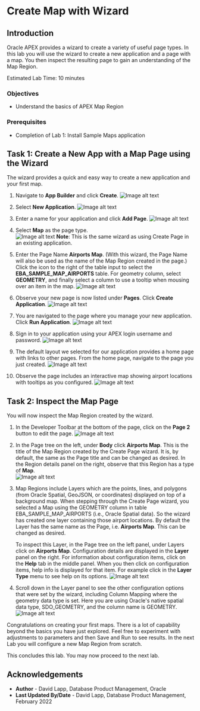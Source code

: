 # Create Map with Wizard


## Introduction

Oracle APEX provides a wizard to create a variety of useful page types. In this lab you will use the wizard to create a new application and a page with a map. You then inspect the resulting page to gain an understanding of the Map Region.

Estimated Lab Time: 10 minutes

### Objectives

* Understand the basics of APEX Map Region

### Prerequisites

* Completion of Lab 1: Install Sample Maps application


## Task 1: Create a New App with a Map Page using the Wizard

The wizard provides a quick and easy way to create a new application and your first map. 

1. Navigate to **App Builder** and click **Create**.
![Image alt text](images/create-map-01.png)

2. Select **New Application**.
![Image alt text](images/create-map-02.png)

3. Enter a name for your application and click **Add Page**.
![Image alt text](images/create-map-03.png)

4. Select **Map** as the page type.  
![Image alt text](images/create-map-04.png)
**Note**: This is the same wizard as using  Create Page in an existing application.

5. Enter the Page Name **Airports Map**. (With this wizard, the Page Name will also be used as the name of the Map Region created in the page.)  Click the icon to the right of the table input to select the **EBA\_SAMPLE\_MAP\_AIRPORTS** table. For geometry column, select **GEOMETRY**, and finally select a column to use a tooltip when mousing over an item in the map.
![Image alt text](images/create-map-05.png)

6. Observe your new page is now listed under **Pages**. Click **Create Application**.
![Image alt text](images/create-map-06.png)

7. You are navigated to the page where you manage your new application. Click **Run Application**.
![Image alt text](images/create-map-07.png)

8. Sign in to your application using your APEX login username and password.
![Image alt text](images/create-map-08.png)
 
9. The default layout we selected for our application provides a home page with links to other pages. From the home page, navigate to the page you just created.
![Image alt text](images/create-map-09.png)

10. Observe the page includes an interactive map showing airport locations with tooltips as you configured.
![Image alt text](images/create-map-10.png)

## Task 2: Inspect the Map Page

You will now inspect the Map Region created by the wizard.

1. In the Developer Toolbar at the bottom of the page, click on the **Page 2** button to edit the page.
![Image alt text](images/create-map-11.png)

2. In the Page tree on the left, under **Body** click **Airports Map**. This is the title of the Map Region created by the Create Page wizard. It is, by default, the same as the Page title and can be changed as desired. In the Region details panel on the right, observe that this Region has a type of **Map**.  
![Image alt text](images/create-map-12.png)

3. Map Regions include Layers which are the points, lines, and polygons (from Oracle Spatial, GeoJSON, or coordinates)  displayed on top of a background map. When stepping through the Create Page wizard, you selected a Map using the GEOMETRY column in table EBA\_SAMPLE\_MAP\_AIRPORTS (i.e., Oracle Spatial data). So the wizard has created one layer containing those airport locations. By default the Layer has the same name as the Page, i.e. **Airports Map**. This can be changed as desired. 
   
   To inspect this Layer, in the Page tree on the left panel, under Layers click on **Airports Map**. Configuration details are displayed in the **Layer** panel on the right. For information about configuration items, click on the **Help** tab in the middle panel. When you then click on configuration items, help info is displayed for that item. For example click in the **Layer Type** menu to see help on its options. 
![Image alt text](images/create-map-13.png)

4. Scroll down in the Layer panel to see the other configuration options that were set by the wizard, including Column Mapping where the geometry data type is set. Here you are using Oracle's native spatial data type, SDO_GEOMETRY, and the column name is GEOMETRY.  
![Image alt text](images/create-map-14.png)



Congratulations on creating your first maps. There is a lot of capability beyond the basics you have just explored. Feel free to experiment with adjustments to parameters and then Save and Run to see results. In the next Lab you will configure a new Map Region from scratch. 


This concludes this lab. You may now proceed to the next lab.


## Acknowledgements
* **Author** - David Lapp, Database Product Management, Oracle
* **Last Updated By/Date**  - David Lapp, Database Product Management, February 2022

